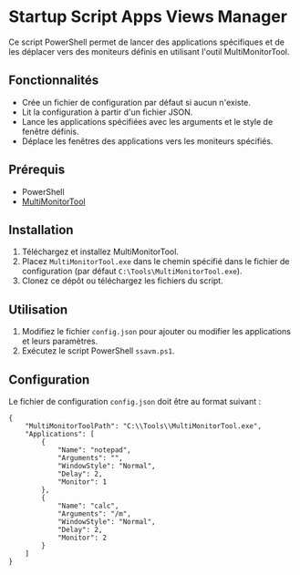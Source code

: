 # Startup Script Apps Views Manager

Ce script PowerShell permet de lancer des applications spécifiques et de les déplacer vers des moniteurs définis en utilisant l'outil MultiMonitorTool.

## Fonctionnalités

- Crée un fichier de configuration par défaut si aucun n'existe.
- Lit la configuration à partir d'un fichier JSON.
- Lance les applications spécifiées avec les arguments et le style de fenêtre définis.
- Déplace les fenêtres des applications vers les moniteurs spécifiés.

## Prérequis

- PowerShell
- [MultiMonitorTool](https://www.nirsoft.net/utils/multi_monitor_tool.html)

## Installation

1. Téléchargez et installez MultiMonitorTool.
2. Placez `MultiMonitorTool.exe` dans le chemin spécifié dans le fichier de configuration (par défaut `C:\Tools\MultiMonitorTool.exe`).
3. Clonez ce dépôt ou téléchargez les fichiers du script.

## Utilisation

1. Modifiez le fichier `config.json` pour ajouter ou modifier les applications et leurs paramètres.
2. Exécutez le script PowerShell `ssavm.ps1`.

## Configuration

Le fichier de configuration `config.json` doit être au format suivant :
```
{
    "MultiMonitorToolPath": "C:\\Tools\\MultiMonitorTool.exe",
    "Applications": [
        {
            "Name": "notepad",
            "Arguments": "",
            "WindowStyle": "Normal",
            "Delay": 2,
            "Monitor": 1
        },
        {
            "Name": "calc",
            "Arguments": "/m",
            "WindowStyle": "Normal",
            "Delay": 2,
            "Monitor": 2
        }
    ]
}
```
